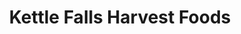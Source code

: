 ---
title: "Kettle Falls Harvest Foods"
url: /kettle-falls/kettle-falls-harvest-foods/
shop: supermarket
---